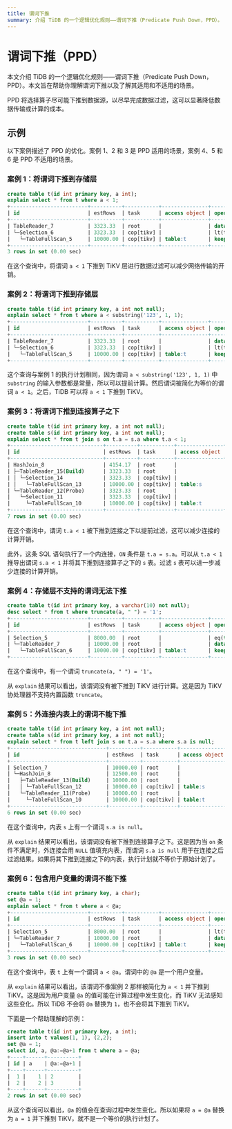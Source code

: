 ```yaml
---
title: 谓词下推
summary: 介绍 TiDB 的一个逻辑优化规则——谓词下推（Predicate Push Down，PPD）。
---
```


# 谓词下推（PPD）

本文介绍 TiDB 的一个逻辑优化规则——谓词下推（Predicate Push Down，PPD）。本文旨在帮助你理解谓词下推以及了解其适用和不适用的场景。

PPD 将选择算子尽可能下推到数据源，以尽早完成数据过滤，这可以显著降低数据传输或计算的成本。

## 示例

以下案例描述了 PPD 的优化。案例 1、2 和 3 是 PPD 适用的场景，案例 4、5 和 6 是 PPD 不适用的场景。

### 案例 1：将谓词下推到存储层

```sql
create table t(id int primary key, a int);
explain select * from t where a < 1;
+-------------------------+----------+-----------+---------------+--------------------------------+
| id                      | estRows  | task      | access object | operator info                  |
+-------------------------+----------+-----------+---------------+--------------------------------+
| TableReader_7           | 3323.33  | root      |               | data:Selection_6               |
| └─Selection_6           | 3323.33  | cop[tikv] |               | lt(test.t.a, 1)                |
|   └─TableFullScan_5     | 10000.00 | cop[tikv] | table:t       | keep order:false, stats:pseudo |
+-------------------------+----------+-----------+---------------+--------------------------------+
3 rows in set (0.00 sec)
```

在这个查询中，将谓词 `a < 1` 下推到 TiKV 层进行数据过滤可以减少网络传输的开销。

### 案例 2：将谓词下推到存储层

```sql
create table t(id int primary key, a int not null);
explain select * from t where a < substring('123', 1, 1);
+-------------------------+----------+-----------+---------------+--------------------------------+
| id                      | estRows  | task      | access object | operator info                  |
+-------------------------+----------+-----------+---------------+--------------------------------+
| TableReader_7           | 3323.33  | root      |               | data:Selection_6               |
| └─Selection_6           | 3323.33  | cop[tikv] |               | lt(test.t.a, 1)                |
|   └─TableFullScan_5     | 10000.00 | cop[tikv] | table:t       | keep order:false, stats:pseudo |
+-------------------------+----------+-----------+---------------+--------------------------------+
```

这个查询与案例 1 的执行计划相同，因为谓词 `a < substring('123', 1, 1)` 中 `substring` 的输入参数都是常量，所以可以提前计算。然后谓词被简化为等价的谓词 `a < 1`。之后，TiDB 可以将 `a < 1` 下推到 TiKV。

### 案例 3：将谓词下推到连接算子之下

```sql
create table t(id int primary key, a int not null);
create table s(id int primary key, a int not null);
explain select * from t join s on t.a = s.a where t.a < 1;
+------------------------------+----------+-----------+---------------+--------------------------------------------+
| id                           | estRows  | task      | access object | operator info                              |
+------------------------------+----------+-----------+---------------+--------------------------------------------+
| HashJoin_8                   | 4154.17  | root      |               | inner join, equal:[eq(test.t.a, test.s.a)] |
| ├─TableReader_15(Build)      | 3323.33  | root      |               | data:Selection_14                          |
| │ └─Selection_14             | 3323.33  | cop[tikv] |               | lt(test.s.a, 1)                            |
| │   └─TableFullScan_13       | 10000.00 | cop[tikv] | table:s       | keep order:false, stats:pseudo             |
| └─TableReader_12(Probe)      | 3323.33  | root      |               | data:Selection_11                          |
|   └─Selection_11             | 3323.33  | cop[tikv] |               | lt(test.t.a, 1)                            |
|     └─TableFullScan_10       | 10000.00 | cop[tikv] | table:t       | keep order:false, stats:pseudo             |
+------------------------------+----------+-----------+---------------+--------------------------------------------+
7 rows in set (0.00 sec)
```

在这个查询中，谓词 `t.a < 1` 被下推到连接之下以提前过滤，这可以减少连接的计算开销。

此外，这条 SQL 语句执行了一个内连接，`ON` 条件是 `t.a = s.a`。可以从 `t.a < 1` 推导出谓词 `s.a < 1` 并将其下推到连接算子之下的 `s` 表。过滤 `s` 表可以进一步减少连接的计算开销。

### 案例 4：存储层不支持的谓词无法下推

```sql
create table t(id int primary key, a varchar(10) not null);
desc select * from t where truncate(a, " ") = '1';
+-------------------------+----------+-----------+---------------+---------------------------------------------------+
| id                      | estRows  | task      | access object | operator info                                     |
+-------------------------+----------+-----------+---------------+---------------------------------------------------+
| Selection_5             | 8000.00  | root      |               | eq(truncate(cast(test.t.a, double BINARY), 0), 1) |
| └─TableReader_7         | 10000.00 | root      |               | data:TableFullScan_6                              |
|   └─TableFullScan_6     | 10000.00 | cop[tikv] | table:t       | keep order:false, stats:pseudo                    |
+-------------------------+----------+-----------+---------------+---------------------------------------------------+
```

在这个查询中，有一个谓词 `truncate(a, " ") = '1'`。

从 `explain` 结果可以看出，该谓词没有被下推到 TiKV 进行计算。这是因为 TiKV 协处理器不支持内置函数 `truncate`。

### 案例 5：外连接内表上的谓词不能下推

```sql
create table t(id int primary key, a int not null);
create table s(id int primary key, a int not null);
explain select * from t left join s on t.a = s.a where s.a is null;
+-------------------------------+----------+-----------+---------------+-------------------------------------------------+
| id                            | estRows  | task      | access object | operator info                                   |
+-------------------------------+----------+-----------+---------------+-------------------------------------------------+
| Selection_7                   | 10000.00 | root      |               | isnull(test.s.a)                                |
| └─HashJoin_8                  | 12500.00 | root      |               | left outer join, equal:[eq(test.t.a, test.s.a)] |
|   ├─TableReader_13(Build)     | 10000.00 | root      |               | data:TableFullScan_12                           |
|   │ └─TableFullScan_12        | 10000.00 | cop[tikv] | table:s       | keep order:false, stats:pseudo                  |
|   └─TableReader_11(Probe)     | 10000.00 | root      |               | data:TableFullScan_10                           |
|     └─TableFullScan_10        | 10000.00 | cop[tikv] | table:t       | keep order:false, stats:pseudo                  |
+-------------------------------+----------+-----------+---------------+-------------------------------------------------+
6 rows in set (0.00 sec)
```

在这个查询中，内表 `s` 上有一个谓词 `s.a is null`。

从 `explain` 结果可以看出，该谓词没有被下推到连接算子之下。这是因为当 `on` 条件不满足时，外连接会用 `NULL` 值填充内表，而谓词 `s.a is null` 用于在连接之后过滤结果。如果将其下推到连接之下的内表，执行计划就不等价于原始计划了。

### 案例 6：包含用户变量的谓词不能下推

```sql
create table t(id int primary key, a char);
set @a = 1;
explain select * from t where a < @a;
+-------------------------+----------+-----------+---------------+--------------------------------+
| id                      | estRows  | task      | access object | operator info                  |
+-------------------------+----------+-----------+---------------+--------------------------------+
| Selection_5             | 8000.00  | root      |               | lt(test.t.a, getvar("a"))      |
| └─TableReader_7         | 10000.00 | root      |               | data:TableFullScan_6           |
|   └─TableFullScan_6     | 10000.00 | cop[tikv] | table:t       | keep order:false, stats:pseudo |
+-------------------------+----------+-----------+---------------+--------------------------------+
3 rows in set (0.00 sec)
```

在这个查询中，表 `t` 上有一个谓词 `a < @a`。谓词中的 `@a` 是一个用户变量。

从 `explain` 结果可以看出，该谓词不像案例 2 那样被简化为 `a < 1` 并下推到 TiKV。这是因为用户变量 `@a` 的值可能在计算过程中发生变化，而 TiKV 无法感知这些变化。所以 TiDB 不会将 `@a` 替换为 `1`，也不会将其下推到 TiKV。

下面是一个帮助理解的示例：

```sql
create table t(id int primary key, a int);
insert into t values(1, 1), (2,2);
set @a = 1;
select id, a, @a:=@a+1 from t where a = @a;
+----+------+----------+
| id | a    | @a:=@a+1 |
+----+------+----------+
|  1 |    1 | 2        |
|  2 |    2 | 3        |
+----+------+----------+
2 rows in set (0.00 sec)
```

从这个查询可以看出，`@a` 的值会在查询过程中发生变化。所以如果将 `a = @a` 替换为 `a = 1` 并下推到 TiKV，就不是一个等价的执行计划了。
